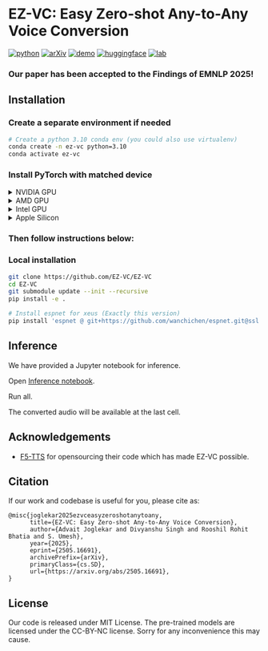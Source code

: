 # EZ-VC: Easy Zero-shot Any-to-Any Voice Conversion

[![python](https://img.shields.io/badge/Python-3.10-brightgreen)](https://github.com/EZ-VC/EZ-VC)
[![arXiv](https://img.shields.io/badge/arXiv-2505.16691-b31b1b.svg?logo=arXiv)](https://arxiv.org/abs/2505.16691)
[![demo](https://img.shields.io/badge/GitHub-Demo%20page-orange.svg)](https://ez-vc.github.io/EZ-VC-Demo/)
[![huggingface](https://img.shields.io/badge/🤗-Model-yellow)](https://huggingface.co/SPRINGLab/EZ-VC)
[![lab](https://img.shields.io/badge/SPRING-Lab-grey?labelColor=lightgrey)](https://asr.iitm.ac.in/)
<!-- <img src="https://github.com/user-attachments/assets/12d7749c-071a-427c-81bf-b87b91def670" alt="Watermark" style="width: 40px; height: auto"> -->


### Our paper has been accepted to the Findings of EMNLP 2025!

## Installation

### Create a separate environment if needed

```bash
# Create a python 3.10 conda env (you could also use virtualenv)
conda create -n ez-vc python=3.10
conda activate ez-vc
```

### Install PyTorch with matched device

<details>
<summary>NVIDIA GPU</summary>

> ```bash
> # Install pytorch with your CUDA version, e.g.
> pip install torch==2.4.0+cu124 torchaudio==2.4.0+cu124 --extra-index-url https://download.pytorch.org/whl/cu124
> ```

</details>

<details>
<summary>AMD GPU</summary>

> ```bash
> # Install pytorch with your ROCm version (Linux only), e.g.
> pip install torch==2.5.1+rocm6.2 torchaudio==2.5.1+rocm6.2 --extra-index-url https://download.pytorch.org/whl/rocm6.2
> ```

</details>

<details>
<summary>Intel GPU</summary>

> ```bash
> # Install pytorch with your XPU version, e.g.
> # Intel® Deep Learning Essentials or Intel® oneAPI Base Toolkit must be installed
> pip install torch torchaudio --index-url https://download.pytorch.org/whl/test/xpu
> 
> # Intel GPU support is also available through IPEX (Intel® Extension for PyTorch)
> # IPEX does not require the Intel® Deep Learning Essentials or Intel® oneAPI Base Toolkit
> # See: https://pytorch-extension.intel.com/installation?request=platform
> ```

</details>

<details>
<summary>Apple Silicon</summary>

> ```bash
> # Install the stable pytorch, e.g.
> pip install torch torchaudio
> ```

</details>

### Then follow instructions below:


### Local installation

```bash
git clone https://github.com/EZ-VC/EZ-VC
cd EZ-VC
git submodule update --init --recursive
pip install -e .

# Install espnet for xeus (Exactly this version)
pip install 'espnet @ git+https://github.com/wanchichen/espnet.git@ssl'
```

## Inference

We have provided a Jupyter notebook for inference.

Open [Inference notebook](src/f5_tts/infer/infer.ipynb).

Run all. 

The converted audio will be available at the last cell.


## Acknowledgements

- [F5-TTS](https://arxiv.org/abs/2410.06885) for opensourcing their code which has made EZ-VC possible.

## Citation
If our work and codebase is useful for you, please cite as:
```
@misc{joglekar2025ezvceasyzeroshotanytoany,
      title={EZ-VC: Easy Zero-shot Any-to-Any Voice Conversion}, 
      author={Advait Joglekar and Divyanshu Singh and Rooshil Rohit Bhatia and S. Umesh},
      year={2025},
      eprint={2505.16691},
      archivePrefix={arXiv},
      primaryClass={cs.SD},
      url={https://arxiv.org/abs/2505.16691}, 
}
```
## License

Our code is released under MIT License. The pre-trained models are licensed under the CC-BY-NC license. Sorry for any inconvenience this may cause.
